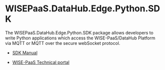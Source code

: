 # WISEPaaS.DataHub.Edge.Python.SDK
The WISEPaaS.DataHub.Edge.Python.SDK package allows developers to write Python applications which access the WISE-PaaS/DataHub Platform via MQTT or MQTT over the secure webSocket protocol.

* [SDK Manual](https://advwacloud.gitbooks.io/wise-paas-scada-edge-sdk-manual/content/)

* [WISE-PaaS Technical portal](https://portal-technical.wise-paas.com/)